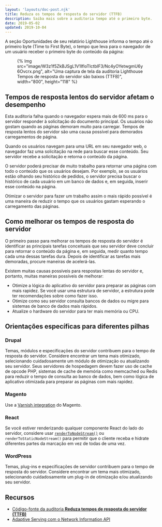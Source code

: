 ```yaml
---
layout: 'layouts/doc-post.njk'
title: Reduza os tempos de resposta do servidor (TTFB)
description: Saiba mais sobre a auditoria tempo até o primeiro byte.
date: 2019-05-02
updated: 2019-10-04
---
```


A seção Oportunidades de seu relatório Lighthouse informa o tempo até o primeiro byte (Time to First Byte), o tempo que leva para o navegador de um usuário receber o primeiro byte do conteúdo da página:

<figure>   {% Img src="image/W3z1f5ZkBJSgL1V1IfloTIctbIF3/Nc4yOYetwgmU6y6Ovcrx.png", alt="Uma captura de tela da auditoria Lighthouse Tempos de resposta do servidor são baixos (TTFB)", width="800", height="118" %}</figure>

## Tempos de resposta lentos do servidor afetam o desempenho

Esta auditoria falha quando o navegador espera mais de 600 ms para o servidor responder à solicitação do documento principal. Os usuários não gostam quando as páginas demoram muito para carregar. Tempos de resposta lentos do servidor são uma causa possível para demorados carregamentos de página.

Quando os usuários navegam para uma URL em seu navegador web, o navegador faz uma solicitação na rede para buscar esse conteúdo. Seu servidor recebe a solicitação e retorna o conteúdo da página.

O servidor poderá precisar de muito trabalho para retornar uma página com todo o conteúdo que os usuários desejam. Por exemplo, se os usuários estão olhando seu histórico de pedidos, o servidor precisa buscar o histórico de cada usuário em um banco de dados e, em seguida, inserir esse conteúdo na página.

Otimizar o servidor para fazer um trabalho assim o mais rápido possível é uma maneira de reduzir o tempo que os usuários gastam esperando o carregamento das páginas.

## Como melhorar os tempos de resposta do servidor

O primeiro passo para melhorar os tempos de resposta do servidor é identificar as principais tarefas conceituais que seu servidor deve concluir para retornar o conteúdo da página e, em seguida, medir quanto tempo cada uma dessas tarefas dura. Depois de identificar as tarefas mais demoradas, procure maneiras de acelerá-las.

Existem muitas causas possíveis para respostas lentas do servidor e, portanto, muitas maneiras possíveis de melhorar:

- Otimize a lógica do aplicativo do servidor para preparar as páginas com mais rapidez. Se você usar uma estrutura de servidor, a estrutura pode ter recomendações sobre como fazer isso.
- Otimize como seu servidor consulta bancos de dados ou migre para sistemas de banco de dados mais rápidos.
- Atualize o hardware do servidor para ter mais memória ou CPU.

## Orientações específicas para diferentes pilhas

### Drupal

Temas, módulos e especificações do servidor contribuem para o tempo de resposta do servidor. Considere encontrar um tema mais otimizado, selecionando cuidadosamente um módulo de otimização ou atualizando seu servidor. Seus servidores de hospedagem devem fazer uso de cache de opcode PHP, sistemas de cache de memória como memcached ou Redis para reduzir o tempo de consulta ao banco de dados, bem como lógica de aplicativo otimizada para preparar as páginas com mais rapidez.

### Magento

Use a [Varnish integration](https://devdocs.magento.com/guides/v2.3/config-guide/varnish/config-varnish.html) do Magento.

### React

Se você estiver renderizando qualquer componente React do lado do servidor, considere usar [`renderToNodeStream()`](https://reactjs.org/docs/react-dom-server.html#rendertonodestream) ou `renderToStaticNodeStream()` para permitir que o cliente receba e hidrate diferentes partes da marcação em vez de todas de uma vez.

### WordPress

Temas, plug-ins e especificações de servidor contribuem para o tempo de resposta do servidor. Considere encontrar um tema mais otimizado, selecionando cuidadosamente um plug-in de otimização e/ou atualizando seu servidor.

## Recursos

- [Código-fonte da auditoria **Reduza tempos de resposta do servidor (TTFB)**](https://github.com/GoogleChrome/lighthouse/blob/master/lighthouse-core/audits/server-response-time.js)
- [Adaptive Serving com o Network Information API](https://web.dev/adaptive-serving-based-on-network-quality/)
